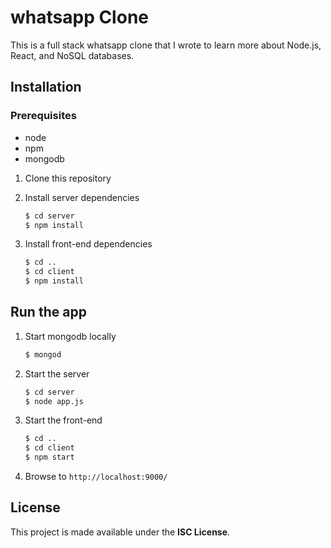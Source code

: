 # whatsapp Clone

This is a full stack whatsapp clone that I wrote to learn more about Node.js, React, and NoSQL databases.

## Installation

### Prerequisites

* node
* npm
* mongodb

1. Clone this repository

2. Install server dependencies
    ```bash
    $ cd server
    $ npm install
    ```
3. Install front-end dependencies
    ```bash
    $ cd ..
    $ cd client
    $ npm install
    ```

## Run the app

1. Start mongodb locally
    ```bash
    $ mongod
    ```
2. Start the server
    ```bash
    $ cd server
    $ node app.js
    ```
3. Start the front-end
    ```bash
    $ cd ..
    $ cd client
    $ npm start
    ```
4. Browse to `http://localhost:9000/`

## License

This project is made available under the **ISC License**.
